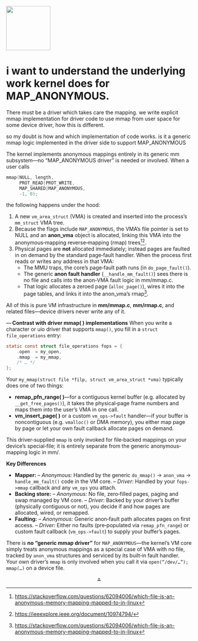 <img src="https://r2cdn.perplexity.ai/pplx-full-logo-primary-dark%402x.png" class="logo" width="120"/>

# i want to understand the underlying work kernel does for MAP_ANONYMOUS.

There  must be a driver which takes care the mapping.
we write explicit mmap implementation for driver code to use mmap from user space for some device driver, how this is different.

so my doubt is how and which implementation of code works. is it a generic mmap logic implemented in the driver side to support MAP_ANONYMOUS

The kernel implements anonymous mappings entirely in its generic mm subsystem—no “MAP_ANONYMOUS driver” is needed or involved. When a user calls

```c
mmap(NULL, length,
     PROT_READ|PROT_WRITE,
     MAP_SHARED|MAP_ANONYMOUS,
     -1, 0);
```

the following happens under the hood:

1. A new `vm_area_struct` (VMA) is created and inserted into the process’s `mm_struct` VMA tree.
2. Because the flags include `MAP_ANONYMOUS`, the VMA’s file pointer is set to NULL and an **anon_vma** object is allocated, linking this VMA into the anonymous‐mapping reverse‐mapping (rmap) trees[^1][^2].
3. Physical pages are **not** allocated immediately; instead pages are faulted in on demand by the standard page‐fault handler. When the process first reads or writes any address in that VMA:
    - The MMU traps, the core’s page‐fault path runs (in `do_page_fault()`).
    - The generic **anon fault handler** (`__handle_mm_fault()`) sees there is no file and calls into the anon‐VMA fault logic in mm/mmap.c.
    - That logic allocates a zeroed page (`alloc_page()`), wires it into the page tables, and links it into the anon_vma’s rmap[^1].

All of this is pure VM infrastructure in **mm/mmap.c**, **mm/rmap.c**, and related files—device drivers never write any of it.

— **Contrast with driver mmap( ) implementations**
When you write a character or uio driver that supports `mmap()`, you fill in a `struct file_operations` entry:

```c
static const struct file_operations fops = {
    .open  = my_open,
    .mmap  = my_mmap,
    /* … */
};
```

Your `my_mmap(struct file *filp, struct vm_area_struct *vma)` typically does one of two things:

- **remap_pfn_range( )**—for a contiguous kernel buffer (e.g. allocated by `__get_free_pages()`), it takes the physical‐page frame numbers and maps them into the user’s VMA in one call.
- **vm_insert_page( )** or a custom `vm_ops->fault` handler—if your buffer is noncontiguous (e.g. `vmalloc()` or DMA memory), you either map page by page or let your own fault callback allocate pages on demand.

This driver‐supplied `mmap` is only invoked for file‐backed mappings on your device’s special‐file; it is entirely separate from the generic anonymous‐mapping logic in mm/.

**Key Differences**

- **Mapper:**
– *Anonymous:* Handled by the generic `do_mmap()` → `anon_vma` → `handle_mm_fault()` code in the VM core.
– *Driver:* Handled by your `fops->mmap` callback and any `vm_ops` you attach.
- **Backing store:**
– *Anonymous:* No file, zero‐filled pages, paging and swap managed by VM core.
– *Driver:* Backed by your driver’s buffer (physically contiguous or not), you decide if and how pages are allocated, wired, or remapped.
- **Faulting:**
– *Anonymous:* Generic anon‐fault path allocates pages on first access.
– *Driver:* Either no faults (pre‐populated via `remap_pfn_range`) or custom fault callback (`vm_ops->fault`) to supply your buffer’s pages.

There is **no “generic mmap driver”** for `MAP_ANONYMOUS`—the kernel’s VM core simply treats anonymous mappings as a special case of VMA with no file, tracked by `anon_vma` structures and serviced by its built‐in fault handler. Your own driver’s `mmap` is only involved when you call it via `open(“/dev/…”); mmap(…)` on a device file.

<div style="text-align: center">⁂</div>

[^1]: https://stackoverflow.com/questions/62094006/which-file-is-an-anonymous-memory-mapping-mapped-to-in-linux

[^2]: https://ieeexplore.ieee.org/document/10974794/

[^3]: https://arxiv.org/abs/2409.10946

[^4]: http://link.springer.com/10.1007/s10586-013-0309-0

[^5]: https://www.semanticscholar.org/paper/f224ffae0cbbe02eff796e9c222eaa7b8719c689

[^6]: http://ieeexplore.ieee.org/document/4696190/

[^7]: http://ieeexplore.ieee.org/document/4673691/

[^8]: http://ieeexplore.ieee.org/document/4534808/

[^9]: https://ieeexplore.ieee.org/document/6495881/

[^10]: http://link.springer.com/10.1007/3-540-48228-8_26

[^11]: https://arxiv.org/html/2412.01059v1

[^12]: https://dl.acm.org/doi/pdf/10.1145/3605098.3635951

[^13]: http://ispras.ru/proceedings/docs/2018/30/3/isp_30_2018_3_121.pdf

[^14]: https://dl.acm.org/doi/pdf/10.1145/3609308.3625267

[^15]: https://arxiv.org/pdf/2409.10946.pdf

[^16]: https://static-content.springer.com/esm/art:10.1186/2193-1801-3-494/MediaObjects/40064_2014_1199_MOESM1_ESM.pdf

[^17]: https://arxiv.org/pdf/2310.00933.pdf

[^18]: https://dl.acm.org/doi/pdf/10.1145/3576915.3623206

[^19]: http://arxiv.org/pdf/2307.14471.pdf

[^20]: https://arxiv.org/pdf/2411.18094.pdf

[^21]: https://arxiv.org/pdf/2212.12671.pdf

[^22]: https://groups.google.com/g/comp.os.linux.development.system/c/M5pY_hxG5kA

[^23]: https://android.googlesource.com/kernel/mediatek/+/android-mtk-3.18/include/linux/rmap.h?autodive=0%2F%2F%2F

[^24]: https://lwn.net/Articles/1015762/

[^25]: https://www.baeldung.com/linux/memory-mapped-file-vs-anonymous-memory

[^26]: https://access.redhat.com/solutions/1228953

[^27]: https://www.slideshare.net/slideshow/memory-mapping-implementation-mmap-in-linux-kernel-251745285/251745285

[^28]: https://codebrowser.dev/linux/linux/mm/rmap.c.html

[^29]: https://pubs.opengroup.org/onlinepubs/009695399/functions/mmap.html

[^30]: https://docs.kernel.org/mm/process_addrs.html

[^31]: https://man7.org/linux/man-pages/man2/mmap.2.html

[^32]: https://nvd.nist.gov/vuln/detail/CVE-2023-52935

[^33]: https://news.ycombinator.com/item?id=22107066

[^34]: https://docs.huihoo.com/doxygen/linux/kernel/3.7/structanon__vma.html

[^35]: https://www.postgresql.org/docs/current/kernel-resources.html

[^36]: https://arxiv.org/html/2409.10946v1

[^37]: https://news.ycombinator.com/item?id=19805675

